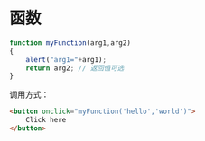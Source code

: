 # 函数

```js
function myFunction(arg1,arg2)
{
	alert("arg1="+arg1);
	return arg2; // 返回值可选
}
```

调用方式：

```html
<button onclick="myFunction('hello','world')">
    Click here
</button>
```



